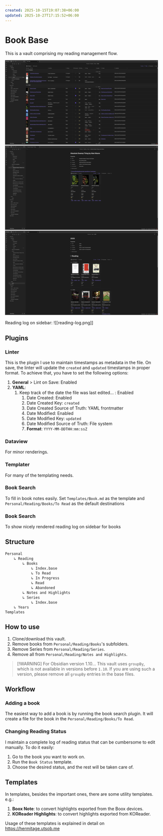```yaml
---
created: 2025-10-15T19:07:38+06:00
updated: 2025-10-27T17:15:52+06:00
---
```

# Book Base

This is a vault comprising my reading management flow.

![](./main.png)
![](./series.png)
![](./year.png)

Reading log on sidebar:
![[reading-log.png]]
## Plugins
### Linter
This is the plugin I use to maintain timestamps as metadata in the file. On save, the linter will update the `created` and `updated` timestamps in proper format. To achieve that, you have to set the following options:

1. **General** > Lint on Save: Enabled
2. **YAML**:
	1. Keep track of the date the file was last edited... : Enabled
		1. Date Created: Enabled
		2. Date Created Key: `created`
		3. Date Created Source of Truth: YAML frontmatter
		4. Date Modified: Enabled
		5. Date Modified Key: `updated`
		6. Date Modified Source of Truth: File system
		7. **Format**: `YYYY-MM-DDTHH:mm:ssZ`

### Dataview
For minor renderings.

### Templater
For many of the templating needs.

### Book Search
To fill in book notes easily. Set `Templates/Book.md` as the template and `Personal/Reading/Books/To Read` as the default destinations

### Book Search
To show nicely rendered reading log on sidebar for books
## Structure

```
Personal
    ↳ Reading
        ↳ Books
            ↳ Index.base
            ↳ To Read
            ↳ In Progress
            ↳ Read
            ↳ Abandoned
        ↳ Notes and Highlights
        ↳ Series
            ↳ Index.base
    ↳ Years
Templates
```

## How to use
1. Clone/download this vault.
2. Remove books from `Personal/Reading/Books`'s subfolders.
3. Remove Series from `Personal/Reading/Series`.
4. Remove all from `Personal/Reading/Notes and Highlights`.


> [!WARNING] For Obsidian version 1.10...
> This vault uses `groupBy`, which is not available in versions before `1.10`. If you are using such a version, please remove all `groupBy` entries in the base files.


## Workflow
### Adding a book
The easiest way to add a book is by running the book search plugin. It will create a file for the book in the `Personal/Reading/Books/To Read`.

### Changing Reading Status
I maintain a complete log of reading status that can be cumbersome to edit manually. To do it easily:
1. Go to the book you want to work on.
2. Run the `Book Status` template.
3. Choose the desired status, and the rest will be taken care of.

## Templates
In templates, besides the important ones, there are some utility templates. e.g.:
1. **Boox Note**: to convert highlights exported from the Boox devices.
2. **KOReader Highlights**: to convert highlights exported from KOReader.

Usage of these templates is explained in detail on https://hermitage.utsob.me